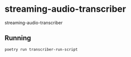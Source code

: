 # streaming-audio-transcriber
streaming-audio-transcriber

## Running
```
poetry run transcriber-run-script
```